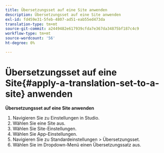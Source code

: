 ```yaml
---
title: Übersetzungsset auf eine Site anwenden
description: Übersetzungsset auf eine Site anwenden
exl-id: fd459e31-5feb-4807-ad51-eab55ed473da
translation-type: tm+mt
source-git-commit: a2449482e617939cfda7e367da34875bf187c4c9
workflow-type: tm+mt
source-wordcount: '56'
ht-degree: 0%

---
```


# Übersetzungsset auf eine Site{#apply-a-translation-set-to-a-site} anwenden

**Übersetzungsset auf eine Site anwenden**

1. Navigieren Sie zu Einstellungen in Studio.
1. Wählen Sie eine Site aus.
1. Wählen Sie Site-Einstellungen.
1. Wählen Sie App-Einstellungen.
1. Navigieren Sie zu Standardeinstellungen > Übersetzungsset.
1. Wählen Sie im Dropdown-Menü einen Übersetzungssatz aus.
